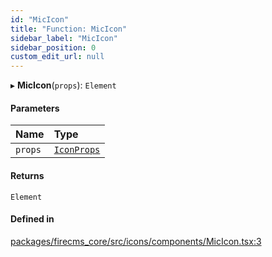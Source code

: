 ```yaml
---
id: "MicIcon"
title: "Function: MicIcon"
sidebar_label: "MicIcon"
sidebar_position: 0
custom_edit_url: null
---
```


▸ **MicIcon**(`props`): `Element`

#### Parameters

| Name | Type |
| :------ | :------ |
| `props` | [`IconProps`](../types/IconProps.md) |

#### Returns

`Element`

#### Defined in

[packages/firecms_core/src/icons/components/MicIcon.tsx:3](https://github.com/FireCMSco/firecms/blob/d45f3739/packages/firecms_core/src/icons/components/MicIcon.tsx#L3)
